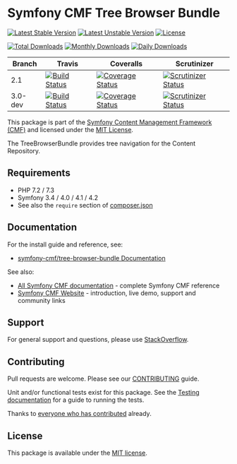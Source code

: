 # Symfony CMF Tree Browser Bundle

[![Latest Stable Version](https://poser.pugx.org/symfony-cmf/tree-browser-bundle/v/stable)](https://packagist.org/packages/symfony-cmf/tree-browser-bundle)
[![Latest Unstable Version](https://poser.pugx.org/symfony-cmf/tree-browser-bundle/v/unstable)](https://packagist.org/packages/symfony-cmf/tree-browser-bundle)
[![License](https://poser.pugx.org/symfony-cmf/tree-browser-bundle/license)](https://packagist.org/packages/symfony-cmf/tree-browser-bundle)

[![Total Downloads](https://poser.pugx.org/symfony-cmf/tree-browser-bundle/downloads)](https://packagist.org/packages/symfony-cmf/tree-browser-bundle)
[![Monthly Downloads](https://poser.pugx.org/symfony-cmf/tree-browser-bundle/d/monthly)](https://packagist.org/packages/symfony-cmf/tree-browser-bundle)
[![Daily Downloads](https://poser.pugx.org/symfony-cmf/tree-browser-bundle/d/daily)](https://packagist.org/packages/symfony-cmf/tree-browser-bundle)

Branch | Travis | Coveralls | Scrutinizer |
------ | ------ | --------- | ----------- |
2.1   | [![Build Status][travis_stable_badge]][travis_stable_link]     | [![Coverage Status][coveralls_stable_badge]][coveralls_stable_link]     | [![Scrutinizer Status][scrutinizer_stable_badge]][scrutinizer_stable_link] |
3.0-dev | [![Build Status][travis_unstable_badge]][travis_unstable_link] | [![Coverage Status][coveralls_unstable_badge]][coveralls_unstable_link] | [![Scrutinizer Status][scrutinizer_unstable_badge]][scrutinizer_unstable_link] |


This package is part of the [Symfony Content Management Framework (CMF)](https://cmf.symfony.com/) and licensed
under the [MIT License](LICENSE).

The TreeBrowserBundle provides tree navigation for the Content Repository.


## Requirements

* PHP 7.2 / 7.3
* Symfony 3.4 / 4.0 / 4.1 / 4.2
* See also the `require` section of [composer.json](composer.json)

## Documentation

For the install guide and reference, see:

* [symfony-cmf/tree-browser-bundle Documentation](https://symfony.com/doc/master/cmf/bundle/tree-browser-bundle/index.html)

See also:

* [All Symfony CMF documentation](https://symfony.com/doc/master/cmf/index.html) - complete Symfony CMF reference
* [Symfony CMF Website](https://cmf.symfony.com/) - introduction, live demo, support and community links

## Support

For general support and questions, please use [StackOverflow](https://stackoverflow.com/questions/tagged/symfony-cmf).

## Contributing

Pull requests are welcome. Please see our
[CONTRIBUTING](https://github.com/symfony-cmf/blob/master/CONTRIBUTING.md)
guide.

Unit and/or functional tests exist for this package. See the
[Testing documentation](https://symfony.com/doc/master/cmf/components/testing.html)
for a guide to running the tests.

Thanks to
[everyone who has contributed](contributors) already.

## License

This package is available under the [MIT license](src/Resources/meta/LICENSE).

[travis_stable_badge]: https://travis-ci.org/symfony-cmf/tree-browser-bundle.svg?branch=2.1
[travis_stable_link]: https://travis-ci.org/symfony-cmf/tree-browser-bundle
[travis_unstable_badge]: https://travis-ci.org/symfony-cmf/tree-browser-bundle.svg?branch=3.0-dev
[travis_unstable_link]: https://travis-ci.org/symfony-cmf/tree-browser-bundle

[coveralls_stable_badge]: https://coveralls.io/repos/github/symfony-cmf/tree-browser-bundle/badge.svg?branch=2.1
[coveralls_stable_link]: https://coveralls.io/github/symfony-cmf/tree-browser-bundle?branch=2.1
[coveralls_unstable_badge]: https://coveralls.io/repos/github/symfony-cmf/tree-browser-bundle/badge.svg?branch=3.0-dev
[coveralls_unstable_link]: https://coveralls.io/github/symfony-cmf/tree-browser-bundle?branch=3.0-dev

[scrutinizer_stable_badge]: https://scrutinizer-ci.com/g/symfony-cmf/tree-browser-bundle/badges/quality-score.png?b=2.1
[scrutinizer_stable_link]: https://scrutinizer-ci.com/g/symfony-cmf/tree-browser-bundle/?branch=2.1
[scrutinizer_unstable_badge]: https://scrutinizer-ci.com/g/symfony-cmf/tree-browser-bundle/badges/quality-score.png?b=3.0-dev
[scrutinizer_unstable_link]: https://scrutinizer-ci.com/g/symfony-cmf/tree-browser-bundle/?branch=3.0-dev
